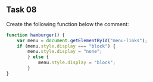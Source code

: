 ## Task 08
Create the following function below the comment: 
```javascript
function hamburger() {
    var menu = document.getElementById("menu-links");
    if (menu.style.display === "block") {
        menu.style.display = "none";
		} else {
		    menu.style.display = "block";
		}
}
```
 